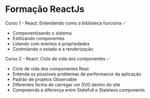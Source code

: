 # Formação ReactJs 

Curso 1 - React: Entendendo como a biblioteca funciona ✅

<ul>
  <li> Componentizando o sistema</li>
  <li>Estilizando componentes</li>
  <li>Lidando com eventos e propriedades</li>
  <li>Controlando o estado e a renderização</li>
</ul>

Curso 2 - React: Ciclo de vida dos componentes ✅

<ul>
  <li> Ciclo de vida dos componentes Reac</li>
  <li>Entenda os possíveis problemas de performance da aplicação</li>
  <li>Padrão de projetos Observable</li>
  <li>Diferentes forma de carregar um SVG dentro do site</li>
   <li>Compreenda a diferença entre Statefull e Stateless components</li>
</ul>
